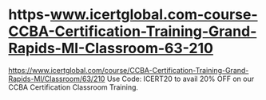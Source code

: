# https-www.icertglobal.com-course-CCBA-Certification-Training-Grand-Rapids-MI-Classroom-63-210
https://www.icertglobal.com/course/CCBA-Certification-Training-Grand-Rapids-MI/Classroom/63/210        Use Code: ICERT20 to avail 20% OFF on our CCBA Certification Classroom Training.
